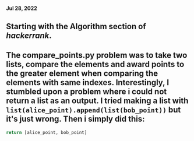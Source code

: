 #### Jul 28, 2022

## Starting with the **Algorithm** section of _hackerrank_. 

## The __compare_points.py__ problem was to take two lists, compare the elements and award points to the greater element when comparing the elements with same indexes. Interestingly, I stumbled upon a problem where i could not return a list as an output. I tried making a list with ```list(alice_point).append(list(bob_point))``` but it's just wrong. Then i simply did this: 
```python
return [alice_point, bob_point]
```